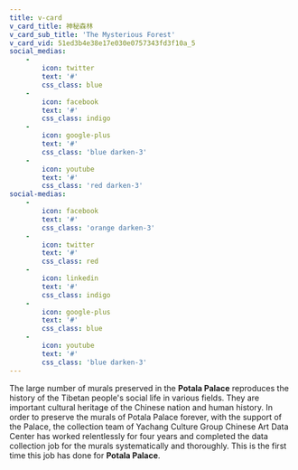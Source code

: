 ```yaml
---
title: v-card
v_card_title: 神秘森林
v_card_sub_title: 'The Mysterious Forest'
v_card_vid: 51ed3b4e38e17e030e0757343fd3f10a_5
social_medias:
    -
        icon: twitter
        text: '#'
        css_class: blue
    -
        icon: facebook
        text: '#'
        css_class: indigo
    -
        icon: google-plus
        text: '#'
        css_class: 'blue darken-3'
    -
        icon: youtube
        text: '#'
        css_class: 'red darken-3'
social-medias:
    -
        icon: facebook
        text: '#'
        css_class: 'orange darken-3'
    -
        icon: twitter
        text: '#'
        css_class: red
    -
        icon: linkedin
        text: '#'
        css_class: indigo
    -
        icon: google-plus
        text: '#'
        css_class: blue
    -
        icon: youtube
        text: '#'
        css_class: 'blue darken-3'
---
```


The large number of murals preserved in the **Potala Palace** reproduces the history of the Tibetan people's social life in various fields. They are important cultural heritage of the Chinese nation and human history. In order to preserve the murals of Potala Palace forever, with the support of the Palace, the collection team of Yachang Culture Group Chinese Art Data Center has worked relentlessly for four years and completed the data collection job for the murals systematically and thoroughly. This is the first time this job has done for **Potala Palace**.